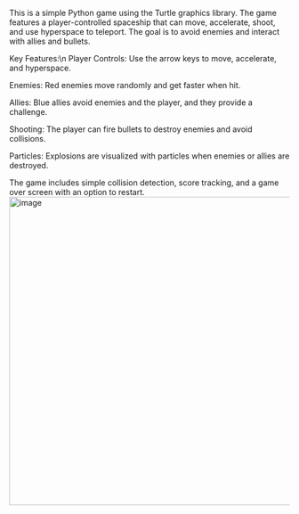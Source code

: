 
This is a simple Python game using the Turtle graphics library. The game features a player-controlled spaceship that can move, accelerate, shoot, and use hyperspace to teleport. The goal is to avoid enemies and interact with allies and bullets.

Key Features:\n
Player Controls: Use the arrow keys to move, accelerate, and hyperspace.   

Enemies: Red enemies move randomly and get faster when hit.

Allies: Blue allies avoid enemies and the player, and they provide a challenge.

Shooting: The player can fire bullets to destroy enemies and avoid collisions.

Particles: Explosions are visualized with particles when enemies or allies are destroyed.

The game includes simple collision detection, score tracking, and a game over screen with an option to restart.
<img width="554" alt="image" src="https://github.com/user-attachments/assets/db1ce067-cc18-4da0-a5ef-8fbd99b437c1" />
